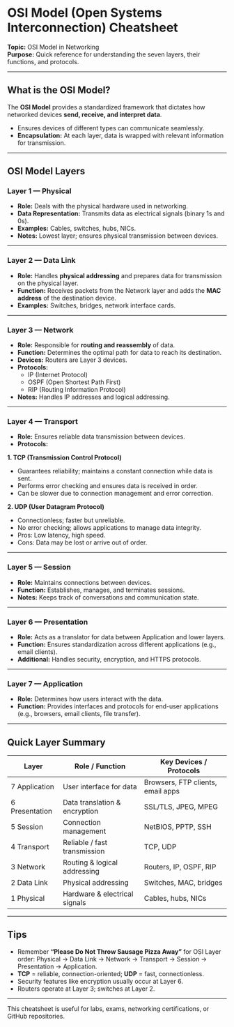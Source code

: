 # OSI Model (Open Systems Interconnection) Cheatsheet
**Topic:** OSI Model in Networking  
**Purpose:** Quick reference for understanding the seven layers, their functions, and protocols.

---

## What is the OSI Model?
The **OSI Model** provides a standardized framework that dictates how networked devices **send, receive, and interpret data**.  
- Ensures devices of different types can communicate seamlessly.  
- **Encapsulation:** At each layer, data is wrapped with relevant information for transmission.

---

## OSI Model Layers

### Layer 1 — Physical
- **Role:** Deals with the physical hardware used in networking.  
- **Data Representation:** Transmits data as electrical signals (binary 1s and 0s).  
- **Examples:** Cables, switches, hubs, NICs.  
- **Notes:** Lowest layer; ensures physical transmission between devices.

---

### Layer 2 — Data Link
- **Role:** Handles **physical addressing** and prepares data for transmission on the physical layer.  
- **Function:** Receives packets from the Network layer and adds the **MAC address** of the destination device.  
- **Examples:** Switches, bridges, network interface cards.  

---

### Layer 3 — Network
- **Role:** Responsible for **routing and reassembly** of data.  
- **Function:** Determines the optimal path for data to reach its destination.  
- **Devices:** Routers are Layer 3 devices.  
- **Protocols:**  
  - IP (Internet Protocol)  
  - OSPF (Open Shortest Path First)  
  - RIP (Routing Information Protocol)  
- **Notes:** Handles IP addresses and logical addressing.

---

### Layer 4 — Transport
- **Role:** Ensures reliable data transmission between devices.  
- **Protocols:**

**1. TCP (Transmission Control Protocol)**  
- Guarantees reliability; maintains a constant connection while data is sent.  
- Performs error checking and ensures data is received in order.  
- Can be slower due to connection management and error correction.  

**2. UDP (User Datagram Protocol)**  
- Connectionless; faster but unreliable.  
- No error checking; allows applications to manage data integrity.  
- Pros: Low latency, high speed.  
- Cons: Data may be lost or arrive out of order.

---

### Layer 5 — Session
- **Role:** Maintains connections between devices.  
- **Function:** Establishes, manages, and terminates sessions.  
- **Notes:** Keeps track of conversations and communication state.

---

### Layer 6 — Presentation
- **Role:** Acts as a translator for data between Application and lower layers.  
- **Function:** Ensures standardization across different applications (e.g., email clients).  
- **Additional:** Handles security, encryption, and HTTPS protocols.

---

### Layer 7 — Application
- **Role:** Determines how users interact with the data.  
- **Function:** Provides interfaces and protocols for end-user applications (e.g., browsers, email clients, file transfer).  

---

## Quick Layer Summary

| Layer | Role / Function | Key Devices / Protocols |
|-------|----------------|------------------------|
| 7 Application | User interface for data | Browsers, FTP clients, email apps |
| 6 Presentation | Data translation & encryption | SSL/TLS, JPEG, MPEG |
| 5 Session | Connection management | NetBIOS, PPTP, SSH |
| 4 Transport | Reliable / fast transmission | TCP, UDP |
| 3 Network | Routing & logical addressing | Routers, IP, OSPF, RIP |
| 2 Data Link | Physical addressing | Switches, MAC, bridges |
| 1 Physical | Hardware & electrical signals | Cables, hubs, NICs |

---

## Tips
- Remember **“Please Do Not Throw Sausage Pizza Away”** for OSI Layer order: Physical → Data Link → Network → Transport → Session → Presentation → Application.  
- **TCP** = reliable, connection-oriented; **UDP** = fast, connectionless.  
- Security features like encryption usually occur at Layer 6.  
- Routers operate at Layer 3; switches at Layer 2.  

---

This cheatsheet is useful for labs, exams, networking certifications, or GitHub repositories.
